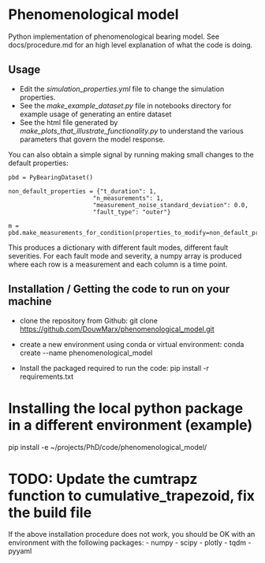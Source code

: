 # Phenomenological model

Python implementation of phenomenological bearing model. 
See docs/procedure.md for an high level explanation of what the code is doing.

## Usage
- Edit the *simulation_properties.yml* file to change the simulation properties. 
- See the *make_example_dataset.py* file in notebooks directory for example usage of generating an entire dataset
- See the html file generated by *make_plots_that_illustrate_functionality.py* to understand the various parameters that govern the model response.

You can also obtain a simple signal by running making small changes to the default properties:

```
pbd = PyBearingDataset()

non_default_properties = {"t_duration": 1,
                        "n_measurements": 1,
                        "measurement_noise_standard_deviation": 0.0,
                        "fault_type": "outer"}

m = pbd.make_measurements_for_condition(properties_to_modify=non_default_properties)
```
This produces a dictionary with different fault modes, different fault severities. For each fault mode and severity, a numpy array is produced where each row is a measurement and each column is a time point.

## Installation / Getting the code to run on your machine
- clone the repository from Github:
  git clone https://github.com/DouwMarx/phenomenological_model.git

- create a new environment using conda or virtual environment:
   conda create --name phenomenological_model 

- Install the packaged required to run the code:
  pip install -r requirements.txt

# Installing the local python package in a different environment (example)
  pip install -e ~/projects/PhD/code/phenomenological_model/
  
# TODO: Update the cumtrapz function to cumulative_trapezoid, fix the build file
  If the above installation procedure does not work, you should be OK with an environment with the following packages:
    - numpy
    - scipy
    - plotly
    - tqdm
    - pyyaml


